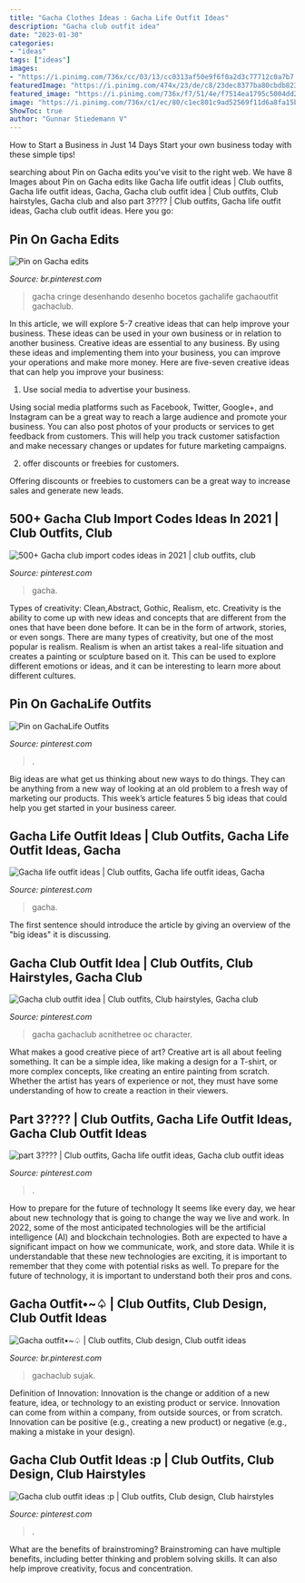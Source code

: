 ```yaml
---
title: "Gacha Clothes Ideas : Gacha Life Outfit Ideas"
description: "Gacha club outfit idea"
date: "2023-01-30"
categories:
- "ideas"
tags: ["ideas"]
images:
- "https://i.pinimg.com/736x/cc/03/13/cc0313af50e9f6f0a2d3c77712c0a7b7.jpg"
featuredImage: "https://i.pinimg.com/474x/23/de/c8/23dec8377ba80cbdb8230853b566c8a8.jpg"
featured_image: "https://i.pinimg.com/736x/f7/51/4e/f7514ea1795c5004dd2d3b81f3516880.jpg"
image: "https://i.pinimg.com/736x/c1/ec/80/c1ec801c9ad52569f11d6a8fa15b88a4.jpg"
ShowToc: true
author: "Gunnar Stiedemann V"
---
```



How to Start a Business in Just 14 Days
Start your own business today with these simple tips!

	

		
searching about Pin on Gacha edits you've visit to the right web. We have 8 Images about Pin on Gacha edits like Gacha life outfit ideas | Club outfits, Gacha life outfit ideas, Gacha, Gacha club outfit idea | Club outfits, Club hairstyles, Gacha club and also part 3???? | Club outfits, Gacha life outfit ideas, Gacha club outfit ideas. Here you go:
		
    
## Pin On Gacha Edits

<img loading=lazy src="https://i.pinimg.com/736x/77/1f/c3/771fc34187b18e0be9c22eacf0c79c14.jpg" onerror="this.onerror=null;this.src='https://tse4.mm.bing.net/th?id=OIP._sMuaoo2iIK2fD2HUFhfKgHaMC&amp;pid=15.1';" alt="Pin on Gacha edits">

_Source: br.pinterest.com_

>gacha cringe desenhando desenho bocetos gachalife gachaoutfit gachaclub. 

	

In this article, we will explore 5-7 creative ideas that can help improve your business. These ideas can be used in your own business or in relation to another business.
Creative ideas are essential to any business. By using these ideas and implementing them into your business, you can improve your operations and make more money. Here are five-seven creative ideas that can help you improve your business:
1. Use social media to advertise your business.

Using social media platforms such as Facebook, Twitter, Google+, and Instagram can be a great way to reach a large audience and promote your business. You can also post photos of your products or services to get feedback from customers. This will help you track customer satisfaction and make necessary changes or updates for future marketing campaigns.

2. offer discounts or freebies for customers.

Offering discounts or freebies to customers can be a great way to increase sales and generate new leads.

    
## 500+ Gacha Club Import Codes Ideas In 2021 | Club Outfits, Club

<img loading=lazy src="https://i.pinimg.com/474x/23/de/c8/23dec8377ba80cbdb8230853b566c8a8.jpg" onerror="this.onerror=null;this.src='https://tse3.mm.bing.net/th?id=OIP.jSrspZ4Rlf50FsMBA3NxbAAAAA&amp;pid=15.1';" alt="500+ Gacha club import codes ideas in 2021 | club outfits, club">

_Source: pinterest.com_

>gacha. 

	

Types of creativity: Clean,Abstract, Gothic, Realism, etc.
Creativity is the ability to come up with new ideas and concepts that are different from the ones that have been done before. It can be in the form of artwork, stories, or even songs. There are many types of creativity, but one of the most popular is realism. Realism is when an artist takes a real-life situation and creates a painting or sculpture based on it. This can be used to explore different emotions or ideas, and it can be interesting to learn more about different cultures.

    
## Pin On GachaLife Outfits

<img loading=lazy src="https://i.pinimg.com/736x/99/c9/6d/99c96d07fa4024cc6b373f51a1c9df03.jpg" onerror="this.onerror=null;this.src='https://tse3.mm.bing.net/th?id=OIP.r8-mvB0NZ2LO1MYpO54V9wHaEJ&amp;pid=15.1';" alt="Pin on GachaLife Outfits">

_Source: pinterest.com_

>. 

	

Big ideas are what get us thinking about new ways to do things. They can be anything from a new way of looking at an old problem to a fresh way of marketing our products. This week’s article features 5 big ideas that could help you get started in your business career.

    
## Gacha Life Outfit Ideas | Club Outfits, Gacha Life Outfit Ideas, Gacha

<img loading=lazy src="https://i.pinimg.com/736x/c1/ec/80/c1ec801c9ad52569f11d6a8fa15b88a4.jpg" onerror="this.onerror=null;this.src='https://tse2.mm.bing.net/th?id=OIP.sUqyMRydndl6uySnGAC1FAHaNL&amp;pid=15.1';" alt="Gacha life outfit ideas | Club outfits, Gacha life outfit ideas, Gacha">

_Source: pinterest.com_

>gacha. 

	

The first sentence should introduce the article by giving an overview of the "big ideas" it is discussing.

    
## Gacha Club Outfit Idea | Club Outfits, Club Hairstyles, Gacha Club

<img loading=lazy src="https://i.pinimg.com/736x/f0/18/78/f01878ad0a1cb970067404db0f557694.jpg" onerror="this.onerror=null;this.src='https://tse4.mm.bing.net/th?id=OIP.OUFioUBhrB6HAycSrzzxuwHaHV&amp;pid=15.1';" alt="Gacha club outfit idea | Club outfits, Club hairstyles, Gacha club">

_Source: pinterest.com_

>gacha gachaclub acnithetree oc character. 

	

What makes a good creative piece of art?
Creative art is all about feeling something. It can be a simple idea, like making a design for a T-shirt, or more complex concepts, like creating an entire painting from scratch. Whether the artist has years of experience or not, they must have some understanding of how to create a reaction in their viewers.

    
## Part 3???? | Club Outfits, Gacha Life Outfit Ideas, Gacha Club Outfit Ideas

<img loading=lazy src="https://i.pinimg.com/736x/f7/51/4e/f7514ea1795c5004dd2d3b81f3516880.jpg" onerror="this.onerror=null;this.src='https://tse3.mm.bing.net/th?id=OIP.LfKrukaJahz-Ki_yB1RXtwHaHy&amp;pid=15.1';" alt="part 3???? | Club outfits, Gacha life outfit ideas, Gacha club outfit ideas">

_Source: pinterest.com_

>. 

	

How to prepare for the future of technology
It seems like every day, we hear about new technology that is going to change the way we live and work. In 2022, some of the most anticipated technologies will be the artificial intelligence (AI) and blockchain technologies. Both are expected to have a significant impact on how we communicate, work, and store data. While it is understandable that these new technologies are exciting, it is important to remember that they come with potential risks as well. To prepare for the future of technology, it is important to understand both their pros and cons.

    
## Gacha Outfit•~♤ | Club Outfits, Club Design, Club Outfit Ideas

<img loading=lazy src="https://i.pinimg.com/736x/d6/4e/de/d64ede2b2ac37afcfac69fe13136f69c.jpg" onerror="this.onerror=null;this.src='https://tse4.mm.bing.net/th?id=OIP.s0x-2DQ-rfVZGZWrbP-ktwHaHW&amp;pid=15.1';" alt="Gacha outfit•~♤ | Club outfits, Club design, Club outfit ideas">

_Source: br.pinterest.com_

>gachaclub sujak. 

	

Definition of Innovation:
Innovation is the change or addition of a new feature, idea, or technology to an existing product or service. Innovation can come from within a company, from outside sources, or from scratch. Innovation can be positive (e.g., creating a new product) or negative (e.g., making a mistake in your design).

    
## Gacha Club Outfit Ideas :p | Club Outfits, Club Design, Club Hairstyles

<img loading=lazy src="https://i.pinimg.com/736x/cc/03/13/cc0313af50e9f6f0a2d3c77712c0a7b7.jpg" onerror="this.onerror=null;this.src='https://tse4.mm.bing.net/th?id=OIP.Bxh7sszexAF71u9DKpTbfAHaHU&amp;pid=15.1';" alt="Gacha club outfit ideas :p | Club outfits, Club design, Club hairstyles">

_Source: pinterest.com_

>. 

	

What are the benefits of brainstroming?
Brainstroming can have multiple benefits, including better thinking and problem solving skills. It can also help improve creativity, focus and concentration.

